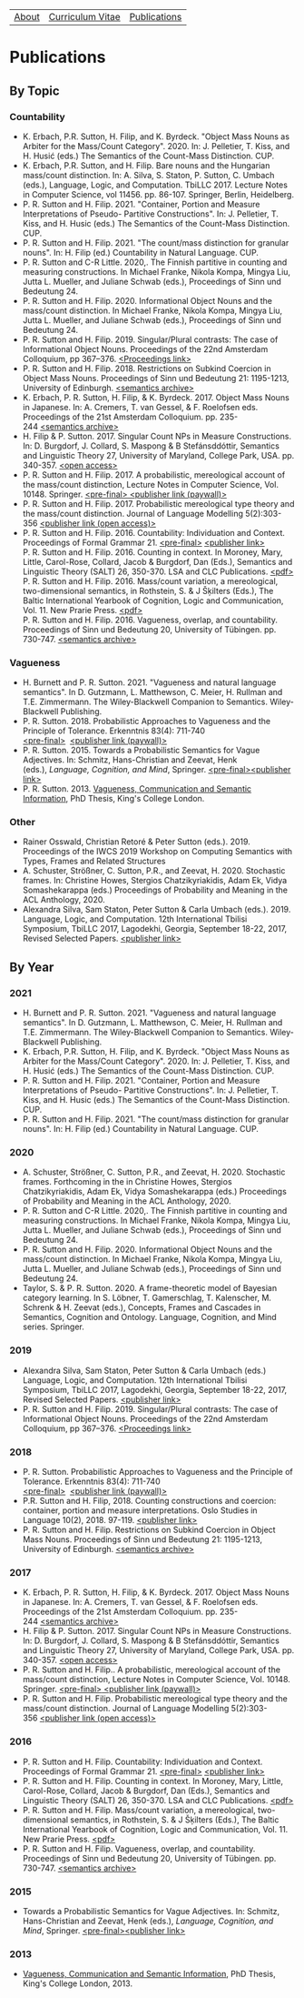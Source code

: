 <table>
  <tbody>
    <tr>
      <td><a href="index">About</a></td>
      <td><a href="cv">Curriculum Vitae</a></td>
      <td><a href="papers">Publications</a></td>
    </tr>
    </tbody>
</table>



# Publications

## By Topic


### Countability

<!-- wp:list -->
<ul>
<li>K. Erbach, P.R. Sutton, H. Filip, and K. Byrdeck. "Object Mass Nouns as Arbiter for the Mass/Count Category". 2020. In: J. Pelletier, T. Kiss, and H. Husić (eds.) The Semantics of the Count-Mass Distinction. CUP.</li>
<li>K. Erbach, P.R. Sutton, and H. Filip. Bare nouns and the Hungarian mass/count distinction. In: A. Silva, S. Staton, P. Sutton, C. Umbach (eds.), Language, Logic, and Computation. TbiLLC 2017. Lecture Notes in Computer Science, vol 11456. pp. 86-107. Springer, Berlin, Heidelberg.</li>
<li>P. R. Sutton and H. Filip. 2021. "Container, Portion and Measure Interpretations of Pseudo- Partitive Constructions". In: J. Pelletier, T. Kiss, and H. Husic (eds.) The Semantics of the Count-Mass Distinction. CUP. </li>
<li>P. R. Sutton and H. Filip. 2021. "The count/mass distinction for granular nouns". In: H. Filip (ed.) Countability in Natural Language. CUP.</li>
<li>P. R. Sutton and C-R Little. 2020,. The Finnish partitive in counting and measuring constructions. In Michael Franke, Nikola Kompa, Mingya Liu, Jutta L. Mueller, and Juliane Schwab (eds.), Proceedings of Sinn und Bedeutung 24.</li>
<li>P. R. Sutton and H. Filip. 2020. Informational Object Nouns and the mass/count distinction. In Michael Franke, Nikola Kompa, Mingya Liu, Jutta L. Mueller, and Juliane Schwab (eds.), Proceedings of Sinn und Bedeutung 24.</li>
<li>P. R. Sutton and H. Filip. 2019. Singular/Plural contrasts: The case of Informational Object Nouns. Proceedings of the 22nd Amsterdam Colloquium, pp 367–376. <a href="http://events.illc.uva.nl/AC/AC2019/uploaded_files/inlineitem/Sutton_and_Filip_Singular_plural_contrasts_the_case.pdf">&lt;Proceedings link&gt;</a></li><li>P. R. Sutton and H. Filip. 2018. Restrictions on Subkind Coercion in Object Mass Nouns. Proceedings of Sinn und Bedeutung 21: 1195-1213, University of Edinburgh.&nbsp;<a href="https://semanticsarchive.net/Archive/DRjNjViN/SuttonFilip.pdf">&lt;semantics archive&gt;</a></li><li>K. Erbach, P. R. Sutton, H. Filip, &amp; K. Byrdeck. 2017. Object Mass Nouns in Japanese. In: A. Cremers, T. van Gessel, &amp; F. Roelofsen eds. Proceedings of the 21st Amsterdam Colloquium. pp. 235-244&nbsp;<a href="https://semanticsarchive.net/Archive/jZiM2FhZ/AC2017-Proceedings.pdf">&lt;semantics archive&gt;</a></li><li>H. Filip &amp; P. Sutton. 2017. Singular Count NPs in Measure Constructions. In: D. Burgdorf, J. Collard, S. Maspong &amp; B Stefánsddóttir, Semantics and Linguistic Theory 27, University of Maryland, College Park, USA. pp. 340-357.&nbsp;<a href="https://journals.linguisticsociety.org/proceedings/index.php/SALT/article/view/27.340">&lt;open access&gt;</a></li><li>P. R. Sutton and H. Filip. 2017. A probabilistic, mereological account of the mass/count distinction, Lecture Notes in Computer Science, Vol. 10148. Springer.&nbsp;<a href="http://peter-sutton.co.uk/wp-content/uploads/2019/07/TbiLLC_ms.pdf">&lt;pre-final&gt;</a><a href="https://link.springer.com/book/10.1007%2F978-3-662-54332-0">  &lt;publisher link (paywall)&gt;</a></li><li>P. R. Sutton and H. Filip. 2017. Probabilistic mereological type theory and the mass/count distinction. Journal of Language Modelling 5(2):303-356&nbsp;<a href="http://jlm.ipipan.waw.pl/index.php/JLM/article/view/144/177">&lt;publisher link (open access)&gt;</a></li><li>P. R. Sutton and H. Filip. 2016. Countability: Individuation and Context. Proceedings of Formal Grammar 21.&nbsp;<a href="http://peter-sutton.co.uk/wp-content/uploads/2019/07/fg_ms.pdf">&lt;pre-final&gt;</a>&nbsp;<a href="http://www.springer.com/gp/book/9783662530412">&lt;publisher link&gt;</a><br>P. R. Sutton and H. Filip. 2016. Counting in context. In Moroney, Mary, Little, Carol-Rose, Collard, Jacob &amp; Burgdorf, Dan (Eds.), Semantics and Linguistic Theory (SALT) 26, 350-370. LSA and CLC Publications.&nbsp;<a href="http://journals.linguisticsociety.org/proceedings/index.php/SALT/article/view/26.350/3661">&lt;pdf&gt;</a><br>P. R. Sutton and H. Filip. 2016. Mass/count variation, a mereological, two-dimensional semantics, in Rothstein, S. &amp; J Šķilters (Eds.), The Baltic International Yearbook of Cognition, Logic and Communication, Vol. 11. New Prarie Press.&nbsp;<a href="http://newprairiepress.org/cgi/viewcontent.cgi?article=1110&amp;context=biyclc">&lt;pdf&gt;</a><br>P. R. Sutton and H. Filip. 2016. Vagueness, overlap, and countability. Proceedings of Sinn und Bedeutung 20, University of Tübingen. pp. 730-747.&nbsp;<a href="http://semanticsarchive.net/sub2015/SeparateArticles/Sutton-Filip-SuB20.pdf">&lt;semantics archive&gt;</a></li></ul>
<!-- /wp:list -->

<!-- wp:heading {"level":3} -->
### Vagueness
<!-- /wp:heading -->

<!-- wp:list -->
<ul>
  <li>H. Burnett and P. R. Sutton. 2021. "Vagueness and natural language semantics". In D. Gutzmann, L. Matthewson, C. Meier, H. Rullman and T.E. Zimmermann. The Wiley-Blackwell Companion to Semantics. Wiley-Blackwell Publishing.</li>
  <li>P. R. Sutton. 2018. Probabilistic Approaches to Vagueness and the Principle of Tolerance. Erkenntnis 83(4): 711-740&nbsp;<br> <a href="http://peter-sutton.co.uk/wp-content/uploads/2019/07/prob_tol.pdf">&lt;pre-final&gt;</a>&nbsp;  <a href="https://link.springer.com/article/10.1007/s10670-017-9910-6">&lt;publisher link (paywall)&gt;</a></li>
  <li>P. R. Sutton. 2015. Towards a Probabilistic Semantics for Vague Adjectives. In: Schmitz, Hans-Christian and Zeevat, Henk (eds.),&nbsp;<em>Language, Cognition, and Mind</em>, Springer.&nbsp;<a href="http://peter-sutton.co.uk/wp-content/uploads/2019/07/bnlsp.pdf">&lt;pre-final&gt;</a><a href="http://www.springer.com/de/book/9783319170633">&lt;publisher link&gt;</a></li><li>P. R. Sutton. 2013. <a href="http://peter-sutton.co.uk/wp-content/uploads/2019/07/phd_thesis.pdf">Vagueness, Communication and Semantic Information</a>, PhD Thesis, King's College London.</li></ul>
<!-- /wp:list -->

<!-- wp:heading {"level":3} -->
### Other
<!-- /wp:heading -->

<!-- wp:list -->
<ul>
  <li>Rainer Osswald, Christian Retoré & Peter Sutton (eds.). 2019. Proceedings of the IWCS 2019 Workshop on Computing Semantics with Types, Frames and Related Structures </li>
<li>A. Schuster, Strößner, C. Sutton, P.R., and Zeevat, H. 2020. Stochastic frames. In: Christine Howes, Stergios Chatzikyriakidis, Adam Ek, Vidya Somashekarappa (eds.) Proceedings of Probability and Meaning in the ACL Anthology, 2020.</li>
  <li>Alexandra Silva, Sam Staton, Peter Sutton &amp; Carla Umbach (eds.). 2019. Language, Logic, and Computation. 12th International Tbilisi Symposium, TbiLLC 2017, Lagodekhi, Georgia, September 18-22, 2017, Revised Selected Papers. <a href="https://link.springer.com/book/10.1007/978-3-662-59565-7#about">&lt;publisher link&gt;</a></li></ul>
<!-- /wp:list -->



## By Year

<!-- wp:heading {"level":3} -->
### 2021
<!-- /wp:heading -->
<ul>
  <li>H. Burnett and P. R. Sutton. 2021. "Vagueness and natural language semantics". In D. Gutzmann, L. Matthewson, C. Meier, H. Rullman and T.E. Zimmermann. The Wiley-Blackwell Companion to Semantics. Wiley-Blackwell Publishing.</li>
<li>K. Erbach, P.R. Sutton, H. Filip, and K. Byrdeck. "Object Mass Nouns as Arbiter for the Mass/Count Category". 2020. In: J. Pelletier, T. Kiss, and H. Husić (eds.) The Semantics of the Count-Mass Distinction. CUP.</li>
<li>P. R. Sutton and H. Filip. 2021. "Container, Portion and Measure Interpretations of Pseudo- Partitive Constructions". In: J. Pelletier, T. Kiss, and H. Husic (eds.) The Semantics of the Count-Mass Distinction. CUP.</li>
<li>P. R. Sutton and H. Filip. 2021. "The count/mass distinction for granular nouns". In: H. Filip (ed.) Countability in Natural Language. CUP.</li>
</ul>

<!-- wp:heading {"level":3} -->
### 2020
<!-- /wp:heading -->
<ul>
  <li>A. Schuster, Strößner, C. Sutton, P.R., and Zeevat, H. 2020. Stochastic frames. Forthcoming in the in Christine Howes, Stergios Chatzikyriakidis, Adam Ek, Vidya Somashekarappa (eds.) Proceedings of Probability and Meaning in the ACL Anthology, 2020.</li>
<li>P. R. Sutton and C-R Little. 2020,. The Finnish partitive in counting and measuring constructions. In Michael Franke, Nikola Kompa, Mingya Liu, Jutta L. Mueller, and Juliane Schwab (eds.), Proceedings of Sinn und Bedeutung 24.</li>
<li>P. R. Sutton and H. Filip. 2020. Informational Object Nouns and the mass/count distinction. In Michael Franke, Nikola Kompa, Mingya Liu, Jutta L. Mueller, and Juliane Schwab (eds.), Proceedings of Sinn und Bedeutung 24.</li>
<li>Taylor, S. & P. R. Sutton. 2020. A frame-theoretic model of Bayesian category learning. In S. Löbner, T. Gamerschlag, T. Kalenscher, M. Schrenk & H. Zeevat (eds.), Concepts, Frames and Cascades in Semantics, Cognition and Ontology. Language, Cognition, and Mind series. Springer.</li>
</ul>


<!-- wp:heading {"level":3} -->
### 2019
<!-- /wp:heading -->

<!-- wp:list -->
<ul><li>Alexandra Silva, Sam Staton, Peter Sutton &amp; Carla Umbach (eds.) Language, Logic, and Computation. 12th International Tbilisi Symposium, TbiLLC 2017, Lagodekhi, Georgia, September 18-22, 2017, Revised Selected Papers. <a href="https://link.springer.com/book/10.1007/978-3-662-59565-7#about">&lt;publisher link&gt;</a></li><li>P. R. Sutton and H. Filip. 2019. Singular/Plural contrasts: The case of Informational Object Nouns. Proceedings of the 22nd Amsterdam Colloquium, pp 367–376. <a href="http://events.illc.uva.nl/AC/AC2019/uploaded_files/inlineitem/Sutton_and_Filip_Singular_plural_contrasts_the_case.pdf">&lt;Proceedings link&gt;</a></li></ul>
<!-- /wp:list -->

<!-- wp:paragraph -->
<p></p>
<!-- /wp:paragraph -->

<!-- wp:heading {"level":3} -->
### 2018
<!-- /wp:heading -->

<!-- wp:list -->
<ul><li>P. R. Sutton. Probabilistic Approaches to Vagueness and the Principle of Tolerance. Erkenntnis 83(4): 711-740&nbsp;<br> <a href="http://peter-sutton.co.uk/wp-content/uploads/2019/07/prob_tol.pdf">&lt;pre-final&gt;</a>&nbsp;  <a href="https://link.springer.com/article/10.1007/s10670-017-9910-6">&lt;publisher link (paywall)&gt;</a></li><li>P.R. Sutton and H. Filip, 2018. Counting constructions and coercion: container, portion and measure interpretations. Oslo Studies in Language 10(2), 2018. 97-119. <a href="https://journals.uio.no/osla/article/download/6678/5694/">&lt;publisher link&gt;</a></li><li>P. R. Sutton and H. Filip. Restrictions on Subkind Coercion in Object Mass Nouns. Proceedings of Sinn und Bedeutung 21: 1195-1213, University of Edinburgh.&nbsp;<a href="https://semanticsarchive.net/Archive/DRjNjViN/SuttonFilip.pdf">&lt;semantics archive&gt;</a></li></ul>
<!-- /wp:list -->

<!-- wp:heading {"level":3} -->
### 2017
<!-- /wp:heading -->

<!-- wp:list -->
<ul><li>K. Erbach, P. R. Sutton, H. Filip, &amp; K. Byrdeck. 2017. Object Mass Nouns in Japanese. In: A. Cremers, T. van Gessel, &amp; F. Roelofsen eds. Proceedings of the 21st Amsterdam Colloquium. pp. 235-244&nbsp;<a href="https://semanticsarchive.net/Archive/jZiM2FhZ/AC2017-Proceedings.pdf">&lt;semantics archive&gt;</a></li><li>H. Filip &amp; P. Sutton. 2017. Singular Count NPs in Measure Constructions. In: D. Burgdorf, J. Collard, S. Maspong &amp; B Stefánsddóttir, Semantics and Linguistic Theory 27, University of Maryland, College Park, USA. pp. 340-357.&nbsp;<a href="https://journals.linguisticsociety.org/proceedings/index.php/SALT/article/view/27.340">&lt;open access&gt;</a></li><li>P. R. Sutton and H. Filip.. A probabilistic, mereological account of the mass/count distinction, Lecture Notes in Computer Science, Vol. 10148. Springer.&nbsp;<a href="http://peter-sutton.co.uk/wp-content/uploads/2019/07/TbiLLC_ms.pdf">&lt;pre-final&gt;</a><a href="https://link.springer.com/book/10.1007%2F978-3-662-54332-0">  &lt;publisher link (paywall)&gt;</a></li><li>P. R. Sutton and H. Filip. Probabilistic mereological type theory and the mass/count distinction. Journal of Language Modelling 5(2):303-356&nbsp;<a href="http://jlm.ipipan.waw.pl/index.php/JLM/article/view/144/177">&lt;publisher link (open access)&gt;</a></li></ul>
<!-- /wp:list -->

<!-- wp:heading {"level":3} -->
### 2016
<!-- /wp:heading -->

<!-- wp:list -->
<ul><li>P. R. Sutton and H. Filip. Countability: Individuation and Context. Proceedings of Formal Grammar 21.&nbsp;<a href="http://peter-sutton.co.uk/wp-content/uploads/2019/07/fg_ms.pdf">&lt;pre-final&gt;</a>&nbsp;<a href="http://www.springer.com/gp/book/9783662530412">&lt;publisher link&gt;</a></li><li>P. R. Sutton and H. Filip. Counting in context. In Moroney, Mary, Little, Carol-Rose, Collard, Jacob &amp; Burgdorf, Dan (Eds.), Semantics and Linguistic Theory (SALT) 26, 350-370. LSA and CLC Publications.&nbsp;<a href="http://journals.linguisticsociety.org/proceedings/index.php/SALT/article/view/26.350/3661">&lt;pdf&gt;</a></li><li>P. R. Sutton and H. Filip. Mass/count variation, a mereological, two-dimensional semantics, in Rothstein, S. &amp; J Šķilters (Eds.), The Baltic International Yearbook of Cognition, Logic and Communication, Vol. 11. New Prarie Press.&nbsp;<a href="http://newprairiepress.org/cgi/viewcontent.cgi?article=1110&amp;context=biyclc">&lt;pdf&gt;</a></li><li>P. R. Sutton and H. Filip. Vagueness, overlap, and countability. Proceedings of Sinn und Bedeutung 20, University of Tübingen. pp. 730-747.&nbsp;<a href="http://semanticsarchive.net/sub2015/SeparateArticles/Sutton-Filip-SuB20.pdf">&lt;semantics archive&gt;</a></li></ul>
<!-- /wp:list -->

<!-- wp:heading {"level":3} -->
### 2015
<!-- /wp:heading -->

<!-- wp:list -->
<ul><li>Towards a Probabilistic Semantics for Vague Adjectives. In: Schmitz, Hans-Christian and Zeevat, Henk (eds.),&nbsp;<em>Language, Cognition, and Mind</em>, Springer.&nbsp;<a href="http://peter-sutton.co.uk/wp-content/uploads/2019/07/bnlsp.pdf">&lt;pre-final&gt;</a><a href="http://www.springer.com/de/book/9783319170633">&lt;publisher link&gt;</a></li></ul>
<!-- /wp:list -->

<!-- wp:heading {"level":3} -->
### 2013
<!-- /wp:heading -->

<!-- wp:list -->
<ul><li><a href="http://peter-sutton.co.uk/wp-content/uploads/2019/07/phd_thesis.pdf">Vagueness, Communication and Semantic Information</a>, PhD Thesis, King's College London, 2013.</li></ul>
<!-- /wp:list -->
